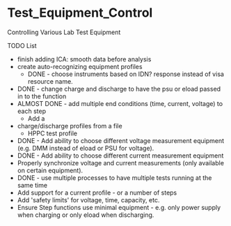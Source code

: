 # Test_Equipment_Control
Controlling Various Lab Test Equipment



TODO List
 - finish adding ICA: smooth data before analysis
 - create auto-recognizing equipment profiles
      - DONE - choose instruments based on IDN? response instead of visa resource name.
 - DONE - change charge and discharge to have the psu or eload passed in to the function
 - ALMOST DONE - add multiple end conditions (time, current, voltage) to each step
	  - Add a 
 - charge/discharge profiles from a file
     - HPPC test profile
 - DONE - Add ability to choose different voltage measurement equipment (e.g. DMM instead of eload or PSU for voltage).
 - DONE - Add ability to choose different current measurement equipment
 - Properly synchronize voltage and current measurements (only available on certain equipment).
 - DONE - use multiple processes to have multiple tests running at the same time
 - Add support for a current profile - or a number of steps
 - Add 'safety limits' for voltage, time, capacity, etc.
 - Ensure Step functions use minimal equipment - e.g. only power supply when charging or only eload when discharging.